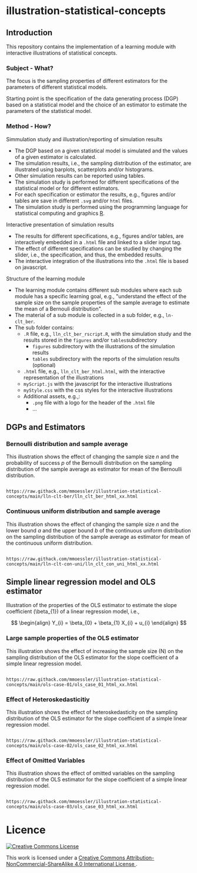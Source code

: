 # illustration-statistical-concepts

## Introduction

This repository contains the implementation of a learning module with interactive illustrations of statistical concepts.

### Subject - What?

The focus is the sampling properties of different estimators for the parameters of different statistical models.

Starting point is the specification of the data generating process (DGP) based on a statistical model and the choice of an estimator to estimate the parameters of the statistical model.

### Method - How?

Simmulation study and illustration/reporting of simulation results

* The DGP based on a given statistical model is simulated and the values of a given estimator is calculated.
* The simulation results, i.e., the sampling distribution of the estimator, are illustrated using  barplots, scatterplots and/or histograms.
* Other simulation results can be reported using tables.
* The simulation study is performed for different specifications of the statistical model or for different estimators.
* For each specification or estimator the results, e.g., figures and/or tables are save in different `.svg` and/or `html` files.
* The simulation study is performed using the programming language for statistical computing and graphics [R](https://www.r-project.org/). 

Interactive presentation of simulation results

* The results for different specifications, e.g., figures and/or tables, are interactively embedded in a `.html` file and linked to a slider input tag.
* The effect of different specifications can be studied by changing the slider, i.e., the specification, and thus, the embedded results.
* The interactive integration of the illustrations into the `.html` file is based on javascript.

Structure of the learning module

* The learning module contains different sub modules where each sub module has a specific learning goal, e.g., "understand the effect of the sample size on the sample properties of the sample average to estimate the mean of a Bernouli distribution".
* The material of a sub module is collected in a sub folder, e.g., `ln-clt_ber`.
* The sub folder contains:
    * `.R` file, e.g., `lln_clt_ber_rscript.R`, with the simulation study and the results stored in the `figures` and/or `tables`subdirectory
        * `figures` subdirectory with the illustrations of the simulation results
        * `tables` subdirectory with the reports of the simulation results (optional)
    * `.html` file, e.g., `lln_clt_ber_html.html`, with the interactive representation of the illustrations
    * `myScript.js` with the javascript for the interactive illustrations
    * `myStyle.css` with the css styles for the interactive illustrations
    * Additional assets, e.g.,:
        * `.png` file with a logo for the header of the `.html` file
        * ...
    
## DGPs and Estimators

### Bernoulli distribution and sample average

This illustration shows the effect of changing the sample size $n$ and the probability of success $p$ of the Bernoulli distribution on the sampling distribution of the sample average as estimator for mean of the Bernoulli distribution.

```

https://raw.githack.com/mmoessler/illustration-statistical-concepts/main/lln-clt-ber/lln_clt_ber_html_xx.html

```

### Continuous uniform distribution and sample average

This illustration shows the effect of changing the sample size $n$ and the lower bound $a$ and the upper bound $b$ of the continuous uniform distribution on the sampling distribution of the sample average as estimator for mean of the continuous uniform distribution.

```

https://raw.githack.com/mmoessler/illustration-statistical-concepts/main/lln-clt-con-uni/lln_clt_con_uni_html_xx.html

```

## Simple linear regression model and OLS estimator

Illustration of the properties of the OLS estimator to estimate the slope coefficient \(\beta_{1}\) of a linear regression model, i.e.,

$$
\begin{align}
Y_{i} = \beta_{0} + \beta_{1} X_{i} + u_{i}
\end{align}
$$

### Large sample properties of the OLS estimator

This illustration shows the effect of increasing the sample size \(N\) on the sampling distribution of the OLS estimator for the slope coefficient of a simple linear regression model.

```

https://raw.githack.com/mmoessler/illustration-statistical-concepts/main/ols-case-01/ols_case_01_html_xx.html

```

### Effect of Heteroskedasticitiy

This illustration shows the effect of heteroskedasticity on the sampling distribution of the OLS estimator for the slope coefficient of a simple linear regression model.

```

https://raw.githack.com/mmoessler/illustration-statistical-concepts/main/ols-case-02/ols_case_02_html_xx.html

```

### Effect of Omitted Variables

This illustration shows the effect of omitted variables on the sampling distribution of the OLS estimator for the slope coefficient of a simple linear regression model.

```

https://raw.githack.com/mmoessler/illustration-statistical-concepts/main/ols-case-03/ols_case_03_html_xx.html

```



# Licence

<a rel="license" href="http://creativecommons.org/licenses/by-nc-sa/4.0/">
<img alt="Creative Commons License" style="border-width:0" src="https://i.creativecommons.org/l/by-nc-sa/4.0/88x31.png" />
</a>

<br />

This work is licensed under a
<a rel="license" href="http://creativecommons.org/licenses/by-nc-sa/4.0/">Creative Commons Attribution-NonCommercial-ShareAlike 4.0 International License
</a>.